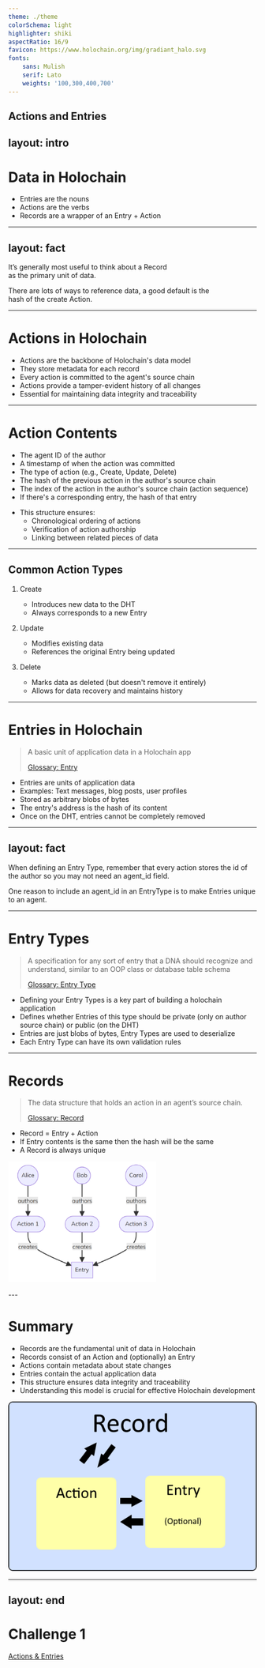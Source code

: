 ```yaml
---
theme: ./theme
colorSchema: light
highlighter: shiki
aspectRatio: 16/9
favicon: https://www.holochain.org/img/gradiant_halo.svg
fonts:
    sans: Mulish
    serif: Lato
    weights: '100,300,400,700'
---
```

Actions and Entries
---
layout: intro
---

# Data in Holochain

<v-clicks>

- Entries are the nouns
- Actions are the verbs
- Records are a wrapper of an Entry + Action

</v-clicks>

---
layout: fact
---

It’s generally most useful to think about a Record <br/>as the primary unit of data.


<v-click>
There are lots of ways to reference data, a good default is the <br/>hash of the create Action.
</v-click>

---


# Actions in Holochain

<v-clicks>

- Actions are the backbone of Holochain's data model
- They store metadata for each record
- Every action is committed to the agent's source chain
- Actions provide a tamper-evident history of all changes
- Essential for maintaining data integrity and traceability

</v-clicks>

---

# Action Contents

<v-clicks>

- The agent ID of the author
- A timestamp of when the action was committed
- The type of action (e.g., Create, Update, Delete)
- The hash of the previous action in the author's source chain
- The index of the action in the author's source chain (action sequence)
- If there's a corresponding entry, the hash of that entry

</v-clicks>

<v-clicks>

- This structure ensures:
  - Chronological ordering of actions
  - Verification of action authorship
  - Linking between related pieces of data

</v-clicks>

---

## Common Action Types

<v-clicks>

1. Create
   - Introduces new data to the DHT
   - Always corresponds to a new Entry

2. Update
   - Modifies existing data
   - References the original Entry being updated

3. Delete
   - Marks data as deleted (but doesn't remove it entirely)
   - Allows for data recovery and maintains history

</v-clicks>

---

# Entries in Holochain

> A basic unit of application data in a Holochain app
> 
> [Glossary: Entry](https://developer.holochain.org/resources/glossary/#entry)

<v-clicks>

- Entries are units of application data
- Examples: Text messages, blog posts, user profiles
- Stored as arbitrary blobs of bytes
- The entry's address is the hash of its content
- Once on the DHT, entries cannot be completely removed

</v-clicks>

---
layout: fact
---

When defining an Entry Type, remember that every action stores the id of the author so you may not need an agent_id field.

<v-click>
One reason to include an agent_id in an EntryType is to make Entries unique to an agent.
</v-click>

---

# Entry Types

> A specification for any sort of entry that a DNA should recognize and understand, similar to an OOP class or database table schema
> 
> [Glossary: Entry Type](https://developer.holochain.org/resources/glossary/#entry-type)
<v-clicks>

- Defining your Entry Types is a key part of building a holochain application
- Defines whether Entries of this type should be private (only on author source chain) or public (on the DHT)
- Entries are just blobs of bytes, Entry Types are used to deserialize
- Each Entry Type can have its own validation rules

</v-clicks>

---

# Records

> The data structure that holds an action in an agent’s source chain.
> 
> [Glossary: Record](https://developer.holochain.org/resources/glossary/#record)

<v-clicks>

- Record = Entry + Action
- If Entry contents is the same then the hash will be the same
- A Record is always unique

</v-clicks>
<v-clicks>

<img src='./assets/actions-and-entries.png' width="300"></img>

</v-clicks>
---

# Summary

<div class="flex">

<div class="w-1/2">

<v-clicks>

- Records are the fundamental unit of data in Holochain
- Records consist of an Action and (optionally) an Entry
- Actions contain metadata about state changes
- Entries contain the actual application data
- This structure ensures data integrity and traceability
- Understanding this model is crucial for effective Holochain development

</v-clicks>

</div>

<div class="w-[40%] ml-auto">

<v-click>

<img src="./assets/records.png"></img>

</v-click>

</div>

</div>


---
layout: end
---

# Challenge 1
[Actions & Entries](https://github.com/CodeWithJV/holochain-challenge-1)


